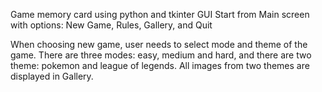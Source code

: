 Game memory card using python and tkinter GUI
Start from Main screen with options: New Game, Rules, Gallery, and Quit

When choosing new game, user needs to select mode and theme of the game. There are three modes: easy, medium and hard, and there are two theme: pokemon and league of legends.
All images from two themes are displayed in Gallery.

